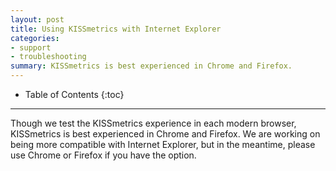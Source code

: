 ```yaml
---
layout: post
title: Using KISSmetrics with Internet Explorer
categories:
- support
- troubleshooting
summary: KISSmetrics is best experienced in Chrome and Firefox.
---
```

* Table of Contents
{:toc}
* * *

Though we test the KISSmetrics experience in each modern browser, KISSmetrics is best experienced in Chrome and Firefox. We are working on being more compatible with Internet Explorer, but in the meantime, please use Chrome or Firefox if you have the option.
